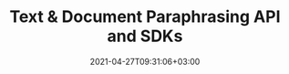 ---
############################# Static ############################
layout: "product"
date: 2021-04-27T09:31:06+03:00
draft: false

############################# Head ############################
head_title: "Text & Document Paraphrasing Cloud API and SDKs"
head_description: "Enable your applications to perform English text and document paraphrasing on any platform using GroupDocs.Rewriter REST APIs & SDKs"

############################# Header ############################
title: "Text & Document Paraphrasing API and SDKs"
description: "Enable your applications to perform English text and document paraphrasing on any platform using GroupDocs.Rewriter REST APIs & SDKs"

############################# APIs ###############################
apis:
  enable: true

  api:
    # api loop
    - title: "GroupDocs.Rewriter Cloud SDks Include"
      
      api_product:
        # api_product loop
        - link: "/rewriter/curl/"
          img_alt: "GroupDocs.Rewriter Cloud for cURL"
          image: "/sdk/272x272/groupdocs_rewriter-for-curl.png"
          product: "GroupDocs.Rewriter"
          platform: "cURL"
          content: "Work with cURL commands to send requests to GroupDocs.Translation REST API and transform text on documents between 42 language pairs."

        # api_product loop
        - link: "/rewriter/net/"
          img_alt: "GroupDocs.Rewriter Cloud SDK for .NET"
          image: "/sdk/272x272/groupdocs_rewriter-for-net.png"
          product: "GroupDocs.Rewriter"
          platform: "Cloud SDK for .NET"
          content: "Build Cloud-based application to translate text and popular document formats to other languages using SDK for .NET."
          
############################# Back to top ###############################
back_to_top:
  enable: true
---